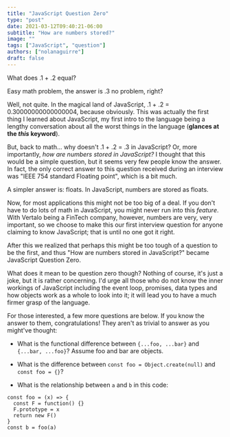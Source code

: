 ```yaml
---
title: "JavaScript Question Zero"
type: "post"
date: 2021-03-12T09:40:21-06:00
subtitle: "How are numbers stored?"
image: ""
tags: ["JavaScript", "question"]
authors: ["nolanaguirre"]
draft: false
---
```


What does .1 + .2 equal?

Easy math problem, the answer is .3 no problem, right?

Well, not quite. In the magical land of JavaScript, .1 + .2 = 0.30000000000000004, because obviously. This was actually the first thing I learned about JavaScript, my first intro to the language being a lengthy conversation about all the worst things in the language (**glances at the _this_ keyword**).

But, back to math... why doesn't .1 + .2 = .3 in JavaScript? Or, more importantly, *how are numbers stored in JavaScript?* I thought that this would be a simple question, but it seems very few people know the answer. In fact, the only correct answer to this question received during an interview was "IEEE 754 standard Floating point", which is a bit much.

A simpler answer is: floats. In JavaScript, numbers are stored as floats.

Now, for most applications this might not be too big of a deal. If you don't have to do lots of math in JavaScript, you might never run into this *feature*. With Vertalo being a FinTech company, however, numbers are very, very important, so we choose to make this our first interview question for anyone claiming to know JavaScript; that is until no one got it right.

After this we realized that perhaps this might be too tough of a question to be the first, and thus "How are numbers stored in JavaScript?" became JavaScript Question Zero.

What does it mean to be question zero though? Nothing of course, it's just a joke, but it is rather concerning. I'd urge all those who do not know the inner workings of JavaScript including the event loop, promises, data types and how objects work as a whole to look into it; it will lead you to have a much firmer grasp of the language.

For those interested, a few more questions are below. If you know the answer to them, congratulations! They aren't as trivial to answer as you might've thought:

* What is the functional difference between `{...foo, ...bar}` and `{...bar, ...foo}`? Assume foo and bar are objects.

* What is the difference between `const foo = Object.create(null)` and `const foo = {}`?

* What is the relationship between `a` and `b` in this code:

```
const foo = (x) => {
  const F = function() {}
  F.prototype = x
  return new F()
}
const b = foo(a)
```
